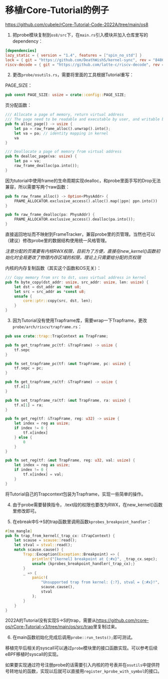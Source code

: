 # 移植rCore-Tutorial的例子
<https://github.com/cubele/rCore-Tutorial-Code-2022A/tree/main/os8>

1. 把probe模块复制到`os8/src`下，在`main.rs`引入模块并加入仓库里写的dependency：

```toml
[dependencies]
lazy_static = { version = "1.4", features = ["spin_no_std"] }
lock = { git = "https://github.com/DeathWish5/kernel-sync", rev = "8486b8" }
riscv-decode = { git = "https://github.com/latte-c/riscv-decode", rev = "bc8da4e" }
```
2. 更改`probe/osutils.rs`，需要将里面的工具根据Tutorial重写：

PAGE_SIZE：
``` rust
pub const PAGE_SIZE: usize = crate::config::PAGE_SIZE;
```

页分配函数：
```rust
/// Allocate a page of memory, return virtual address
/// The page need to be readable and executable by user, and writable by kernel
pub fn alloc_page() -> usize {
    let pa = raw_frame_alloc().unwrap().into();
    let va = pa; // identity mapping in kernel
    va
}

/// Deallocate a page of memory from virtual address
pub fn dealloc_page(va: usize) {
    let pa = va;
    raw_frame_dealloc(pa.into());
}
```
因为tutorial中使用frame的生命周期实现dealloc，和probe里面手写的Drop无法兼容，所以需要写两个raw函数：
```rust
pub fn raw_frame_alloc() -> Option<PhysAddr> {
    FRAME_ALLOCATOR.exclusive_access().alloc().map(|ppn| ppn.into())
}

pub fn raw_frame_dealloc(pa: PhysAddr) {
    FRAME_ALLOCATOR.exclusive_access().dealloc(pa.into());
}
```
直接返回地址而不映射到FrameTracker，兼容probe里的页管理。当然也可以（建议）修改probe里的数据结构使用统一风格管理。

*注意分配的页需要有内核RWX权限，目前为了方便，直接在new_kernel()函数初始化时全局更改了物理内存区域的权限，理论上只需要给分配的页权限*

内核的内存复制函数（其实这个函数和OS无关）：
```rust
/// Copy memory from src to dst, uses virtual address in kernel
pub fn byte_copy(dst_addr: usize, src_addr: usize, len: usize) {
    let dst = dst_addr as *mut u8;
    let src = src_addr as *const u8;
    unsafe {
        core::ptr::copy(src, dst, len);
    }
}
```

3. 因为Tutorial没有使用Trapframe库，需要wrap一下Trapframe，更改`probe/arch/riscv/trapframe.rs`：
```rust
pub use crate::trap::TrapContext as TrapFrame;

pub fn get_trapframe_pc(tf: &TrapFrame) -> usize {
    tf.sepc
}

pub fn set_trapframe_pc(tf: &mut TrapFrame, pc: usize) {
    tf.sepc = pc;
}

pub fn get_trapframe_ra(tf: &TrapFrame) -> usize {
    tf.x[1]
}

pub fn set_trapframe_ra(tf: &mut TrapFrame, ra: usize) {
    tf.x[1] = ra;
}

pub fn get_reg(tf: &TrapFrame, reg: u32) -> usize {
    let index = reg as usize;
    if index != 0 {
        tf.x[index]
    } else {
        0
    }
}

pub fn set_reg(tf: &mut TrapFrame, reg: u32, val: usize) {
    let index = reg as usize;
    if index != 0 {
        tf.x[index] = val;
    }
}
```
将Tutorial自己的Trapcontext包装为Trapframe，实现一些简单的操作。

4. 由于probe需要替换指令，.text段的权限也要改为RWX，在new_kernel()函数里修改即可。

5. 在ebreak中S->S的trap函数里调用函数`kprobes_breakpoint_handler`：
```rust
#[no_mangle]
pub fn trap_from_kernel(_trap_cx: &TrapContext) {
    let scause = scause::read();
    let stval = stval::read();
    match scause.cause() {
        Trap::Exception(Exception::Breakpoint) => {
            println!("[kernel] breakpoint at {:#x}", _trap_cx.sepc);
            unsafe {kprobes_breakpoint_handler(_trap_cx);}
        }
        _ => {
            panic!(
                "Unsupported trap from kernel: {:?}, stval = {:#x}!",
                scause.cause(),
                stval
            );
        }
    }
}
```
2022A的Tutorial没有实现S->S的trap，需要从<https://github.com/rcore-os/rCore-Tutorial-v3/tree/main/os/src/trap>里复制过来。

6. 在main函数初始化完成后调用`probe::run_tests();`即可测试。

移植完毕后相关的syscall可以通过`probe`模块里的接口函数实现。可以参考后续eBPF移植时syscall的实现。

如果要实现通过符号注册probe的话需要引入内核的符号表并在`osutils`中提供符号转地址的函数，实现以后就可以直接用`register_kprobe_with_symbol`的接口。